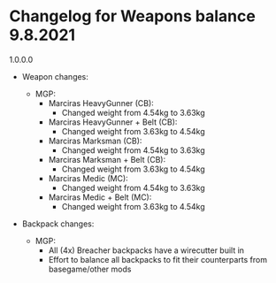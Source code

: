 # Changelog for Weapons balance 9.8.2021

1.0.0.0
- Weapon changes:
    - MGP:
        - Marciras HeavyGunner (CB):
            - Changed weight from 4.54kg to 3.63kg
        - Marciras HeavyGunner + Belt (CB):
            - Changed weight from 3.63kg to 4.54kg
        - Marciras Marksman (CB):
            - Changed weight from 4.54kg to 3.63kg
        - Marciras Marksman + Belt (CB):
            - Changed weight from 3.63kg to 4.54kg
        - Marciras Medic (MC):
            - Changed weight from 4.54kg to 3.63kg
        - Marciras Medic + Belt (MC):
            - Changed weight from 3.63kg to 4.54kg

- Backpack changes:
    - MGP:
        - All (4x) Breacher backpacks have a wirecutter built in
        - Effort to balance all backpacks to fit their counterparts from basegame/other mods
